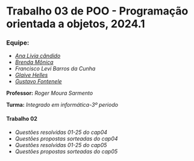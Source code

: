 # Trabalho 03 de POO - Programação orientada a objetos, 2024.1

   ### Equipe:
     
   * [*Ana Livia cândido*](https://github.com/hellgby)
   * [*Brenda Mônica*](https://github.com/brwndag)
   * *Francisco Levi Barros da Cunha*
   * [*Glaive Helles*](https://github.com/glaivehBR)
   * [*Gustavo Fontenele*](https://github.com/fontenelegustavo)
  
  
   **Professor:** *Roger Moura Sarmento*

   **Turma:** *Integrado em informática-3º periodo*

   #### Trabalho 02
  * *Questões resolvidas 01-25 do cap04*
  * *Questões propostas sorteadas do cap04*
  * *Questões resolvidas 01-25 do cap05*
  * *Questões propostas sorteadas do cap05*
